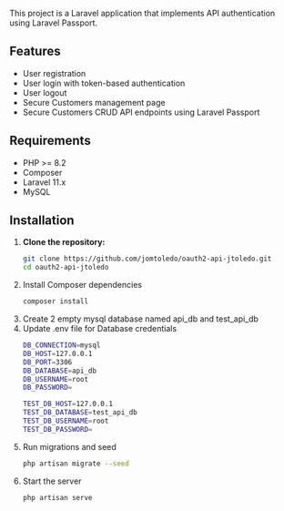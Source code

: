 This project is a Laravel application that implements API authentication using Laravel Passport.

## Features

- User registration
- User login with token-based authentication
- User logout
- Secure Customers management page
- Secure Customers CRUD API endpoints using Laravel Passport

## Requirements

- PHP >= 8.2
- Composer
- Laravel 11.x
- MySQL

## Installation

1. **Clone the repository:**
    ```bash
    git clone https://github.com/jomtoledo/oauth2-api-jtoledo.git
    cd oauth2-api-jtoledo
2. Install Composer dependencies
    ```bash
    composer install
3. Create 2 empty mysql database named api_db and test_api_db
4. Update .env file for Database credentials
    ```bash
    DB_CONNECTION=mysql
    DB_HOST=127.0.0.1
    DB_PORT=3306
    DB_DATABASE=api_db
    DB_USERNAME=root
    DB_PASSWORD=
    
    TEST_DB_HOST=127.0.0.1
    TEST_DB_DATABASE=test_api_db
    TEST_DB_USERNAME=root
    TEST_DB_PASSWORD=
5. Run migrations and seed
    ```bash
    php artisan migrate --seed
6. Start the server
    ```bash
    php artisan serve
